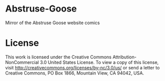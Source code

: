 # Abstruse-Goose
Mirror of the Abstruse Goose website comics



# License

This work is licensed under the Creative Commons Attribution-NonCommercial 3.0 United States License. To view a copy of this license, visit http://creativecommons.org/licenses/by-nc/3.0/us/ or send a letter to Creative Commons, PO Box 1866, Mountain View, CA 94042, USA.
